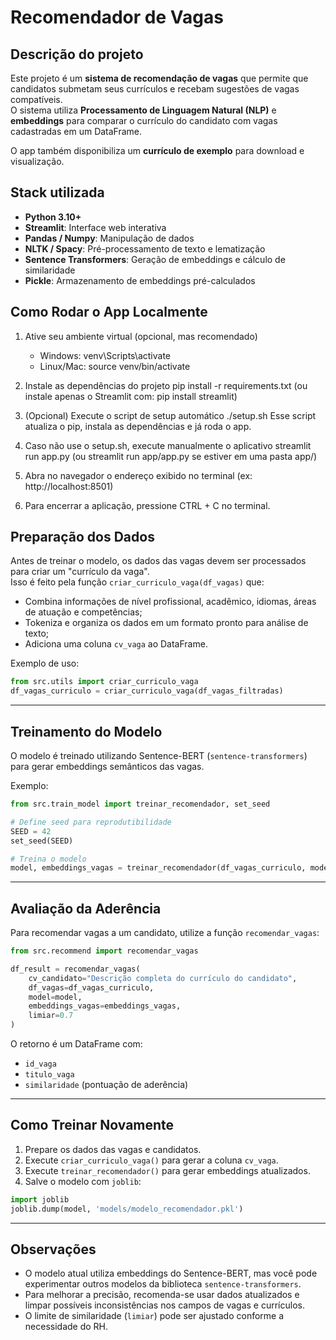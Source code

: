 # Recomendador de Vagas

## Descrição do projeto
Este projeto é um **sistema de recomendação de vagas** que permite que candidatos submetam seus currículos e recebam sugestões de vagas compatíveis.  
O sistema utiliza **Processamento de Linguagem Natural (NLP)** e **embeddings** para comparar o currículo do candidato com vagas cadastradas em um DataFrame.  

O app também disponibiliza um **currículo de exemplo** para download e visualização.

## Stack utilizada
- **Python 3.10+**
- **Streamlit**: Interface web interativa
- **Pandas / Numpy**: Manipulação de dados
- **NLTK / Spacy**: Pré-processamento de texto e lematização
- **Sentence Transformers**: Geração de embeddings e cálculo de similaridade
- **Pickle**: Armazenamento de embeddings pré-calculados
  
## Como Rodar o App Localmente
1. Ative seu ambiente virtual (opcional, mas recomendado)
   - Windows: venv\Scripts\activate
   - Linux/Mac: source venv/bin/activate

2. Instale as dependências do projeto
   pip install -r requirements.txt
   (ou instale apenas o Streamlit com: pip install streamlit)

3. (Opcional) Execute o script de setup automático
   ./setup.sh
   Esse script atualiza o pip, instala as dependências e já roda o app.

4. Caso não use o setup.sh, execute manualmente o aplicativo
   streamlit run app.py
   (ou streamlit run app/app.py se estiver em uma pasta app/)

5. Abra no navegador o endereço exibido no terminal (ex: http://localhost:8501)

6. Para encerrar a aplicação, pressione CTRL + C no terminal.
    
## Preparação dos Dados
Antes de treinar o modelo, os dados das vagas devem ser processados para criar um "currículo da vaga".  
Isso é feito pela função `criar_curriculo_vaga(df_vagas)` que:
- Combina informações de nível profissional, acadêmico, idiomas, áreas de atuação e competências;
- Tokeniza e organiza os dados em um formato pronto para análise de texto;
- Adiciona uma coluna `cv_vaga` ao DataFrame.

Exemplo de uso:
```python
from src.utils import criar_curriculo_vaga
df_vagas_curriculo = criar_curriculo_vaga(df_vagas_filtradas)
```

---

## Treinamento do Modelo
O modelo é treinado utilizando Sentence-BERT (`sentence-transformers`) para gerar embeddings semânticos das vagas.

Exemplo:
```python
from src.train_model import treinar_recomendador, set_seed

# Define seed para reprodutibilidade
SEED = 42
set_seed(SEED)

# Treina o modelo
model, embeddings_vagas = treinar_recomendador(df_vagas_curriculo, modelo_name="all-MiniLM-L6-v2", seed=SEED)
```

---

## Avaliação da Aderência
Para recomendar vagas a um candidato, utilize a função `recomendar_vagas`:
```python
from src.recommend import recomendar_vagas

df_result = recomendar_vagas(
    cv_candidato="Descrição completa do currículo do candidato",
    df_vagas=df_vagas_curriculo,
    model=model,
    embeddings_vagas=embeddings_vagas,
    limiar=0.7
)
```
O retorno é um DataFrame com:
- `id_vaga`
- `titulo_vaga`
- `similaridade` (pontuação de aderência)

---

## Como Treinar Novamente
1. Prepare os dados das vagas e candidatos.
2. Execute `criar_curriculo_vaga()` para gerar a coluna `cv_vaga`.
3. Execute `treinar_recomendador()` para gerar embeddings atualizados.
4. Salve o modelo com `joblib`:
```python
import joblib
joblib.dump(model, 'models/modelo_recomendador.pkl')
```

---

## Observações
- O modelo atual utiliza embeddings do Sentence-BERT, mas você pode experimentar outros modelos da biblioteca `sentence-transformers`.
- Para melhorar a precisão, recomenda-se usar dados atualizados e limpar possíveis inconsistências nos campos de vagas e currículos.
- O limite de similaridade (`limiar`) pode ser ajustado conforme a necessidade do RH.
